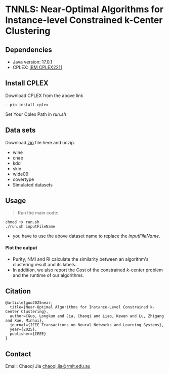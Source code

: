 # TNNLS: Near-Optimal Algorithms for Instance-level Constrained k-Center Clustering 

  ## Dependencies
  - Java version: 17.0.1
  - CPLEX: [IBM CPLEX2211](https://www.ibm.com/products/ilog-cplex-optimization-studio)

   ## Install CPLEX
   Download CPLEX from the above link
   
    - pip install cplex
   Set Your Cplex Path in _run.sh_
  
  ## Data sets
  Download [zip](https://drive.google.com/drive/folders/1lA6-7GxS5VwpiBIqZAZ2tfHnIBkkwG9X) file here and unzip.
  - wine
  - cnae
  - kdd
  - skin
  - wide09
  - covertype
  - Simulated datasets

 ## Usage
 > Run the main code:

    chmod +x run.sh
    ./run.sh inputFileName

  - you have to use the above dataset name to replace the _inputFileName_.

  #### Plot the output

  -  Purity, NMI and RI calculate the similarity between an algorithm's clustering result and its labels.
  -  In addition, we also report the Cost of the constrained $k$-center problem and the runtime of our algorithms.

 ## Citation

    @article{guo2025near,
      title={Near-Optimal Algorithms for Instance-Level Constrained k-Center Clustering},
      author={Guo, Longkun and Jia, Chaoqi and Liao, Kewen and Lu, Zhigang and Xue, Minhui},
      journal={IEEE Transactions on Neural Networks and Learning Systems},
      year={2025},
      publisher={IEEE}
    }
 ## Contact
   Email: Chaoqi Jia [chaoqi.jia@rmit.edu.au](mailto:chaoqi.jia@rmit.edu.au)
